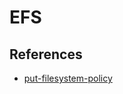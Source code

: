 # EFS

## References

* [put-filesystem-policy](https://awscli.amazonaws.com/v2/documentation/api/latest/reference/efs/put-file-system-policy.html)
